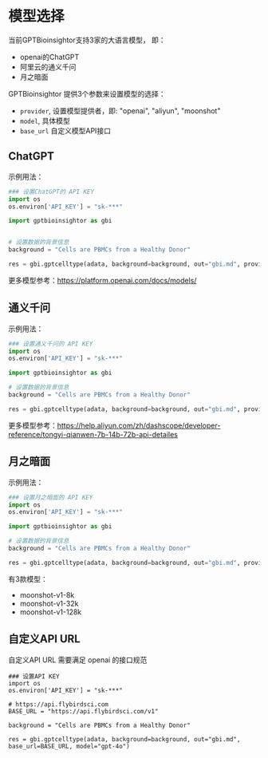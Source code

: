 # 模型选择

当前GPTBioinsightor支持3家的大语言模型， 即：
- openai的ChatGPT
- 阿里云的通义千问
- 月之暗面

GPTBioinsightor 提供3个参数来设置模型的选择：
- `provider`, 设置模型提供者，即: "openai", "aliyun", "moonshot"
- `model`, 具体模型
- `base_url` 自定义模型API接口


## ChatGPT

示例用法：
```python
### 设置ChatGPT的 API KEY
import os
os.environ['API_KEY'] = "sk-***"

import gptbioinsightor as gbi


# 设置数据的背景信息
background = "Cells are PBMCs from a Healthy Donor" 

res = gbi.gptcelltype(adata, background=background, out="gbi.md", provider="openai", model="gpt-4o-mini")

```

更多模型参考：https://platform.openai.com/docs/models/


## 通义千问

示例用法：
```python
### 设置通义千问的 API KEY
import os
os.environ['API_KEY'] = "sk-***"

import gptbioinsightor as gbi

# 设置数据的背景信息
background = "Cells are PBMCs from a Healthy Donor" 

res = gbi.gptcelltype(adata, background=background, out="gbi.md", provider="aliyun", model="qwen2-72b-instruct")

```

更多模型参考：https://help.aliyun.com/zh/dashscope/developer-reference/tongyi-qianwen-7b-14b-72b-api-detailes


## 月之暗面

示例用法：

```python
### 设置月之暗面的 API KEY
import os
os.environ['API_KEY'] = "sk-***"

import gptbioinsightor as gbi

# 设置数据的背景信息
background = "Cells are PBMCs from a Healthy Donor" 

res = gbi.gptcelltype(adata, background=background, out="gbi.md", provider="moonshot", model="moonshot-v1-8k")

```

有3款模型：
- moonshot-v1-8k
- moonshot-v1-32k
- moonshot-v1-128k

## 自定义API URL

自定义API URL 需要满足 openai 的接口规范
```
### 设置API KEY
import os
os.environ['API_KEY'] = "sk-***"

# https://api.flybirdsci.com
BASE_URL = "https://api.flybirdsci.com/v1"

background = "Cells are PBMCs from a Healthy Donor" 

res = gbi.gptcelltype(adata, background=background, out="gbi.md", base_url=BASE_URL, model="gpt-4o")

```
